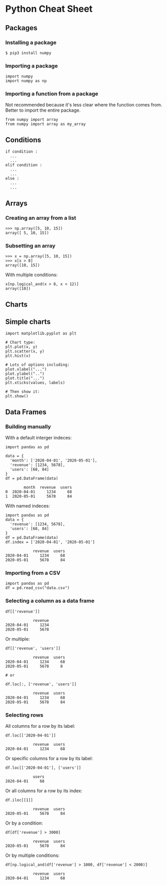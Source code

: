 # Python Cheat Sheet

## Packages

### Installing a package
```
$ pip3 install numpy
```

### Importing a package
```
import numpy
import numpy as np
```

### Importing a function from a package

Not recommended because it's less clear where the function comes from. Better to import the entire package.

```
from numpy import array
from numpy import array as my_array 
```

## Conditions

```
if condition :
  ...
  ...
elif condition :
  ...
  ...
else :
  ...
  ...
 ```

## Arrays

### Creating an array from a list

```
>>> np.array([5, 10, 15])
array([ 5, 10, 15])
```

### Subsetting an array

```
>>> x = np.array([5, 10, 15])
>>> x[x > 8]
array([10, 15])
```

With multiple conditions:

```
x[np.logical_and(x > 8, x < 12)]
array([10])
```

## Charts

## Simple charts

```
import matplotlib.pyplot as plt

# Chart type:
plt.plot(x, y)
plt.scatter(x, y)
plt.hist(x)

# Lots of options including:
plot.xlabel("...")
plot.ylabel("..")
plot.title("...")
plt.xticks(values, labels)

# Then show it:
plt.show()
```

## Data Frames

### Building manually

With a default interger indeces:

```
import pandas as pd

data = { 
  'month': ['2020-04-01', '2020-05-01'], 
  'revenue': [1234, 5678],
  'users': [68, 84]
}
df = pd.DataFrame(data)

        month  revenue  users
0  2020-04-01     1234     68
1  2020-05-01     5678     84
```

With named indeces:

```
import pandas as pd
data = {
  'revenue': [1234, 5678],
  'users': [68, 84] 
}
df = pd.DataFrame(data)
df.index = ['2020-04-01', '2020-05-01']

            revenue  users
2020-04-01     1234     68
2020-05-01     5678     84
```

### Importing from a CSV

```
import pandas as pd
df = pd.read_csv("data.csv")
```

### Selecting a column as a data frame

```
df[['revenue']]

            revenue
2020-04-01     1234
2020-05-01     5678
```

Or multiple:

```
df[['revenue', 'users']]

            revenue  users
2020-04-01     1234     68
2020-05-01     5678     8

# or

df.loc[:, ['revenue', 'users']]

            revenue  users
2020-04-01     1234     68
2020-05-01     5678     84
```

### Selecting rows

All columns for a row by its label:

```
df.loc[['2020-04-01']]

            revenue  users
2020-04-01     1234     68
```

Or specific columns for a row by its label:

```
df.loc[['2020-04-01'], ['users']]

            users
2020-04-01     68
```

Or all columns for a row by its index:

```
df.iloc[[1]]

            revenue  users
2020-05-01     5678     84
```

Or by a condition:

```
df[df['revenue'] > 3000]

            revenue  users
2020-05-01     5678     84
```

Or by multiple conditions:

```
df[np.logical_and(df['revenue'] > 1000, df['revenue'] < 2000)]

            revenue  users
2020-04-01     1234     68
```
